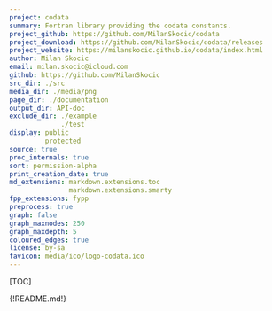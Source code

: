 ```yaml
---
project: codata 
summary: Fortran library providing the codata constants.
project_github: https://github.com/MilanSkocic/codata
project_download: https://github.com/MilanSkocic/codata/releases
project_website: https://milanskocic.github.io/codata/index.html
author: Milan Skocic
email: milan.skocic@icloud.com
github: https://github.com/MilanSkocic
src_dir: ./src
media_dir: ./media/png
page_dir: ./documentation
output_dir: API-doc
exclude_dir: ./example
             ./test
display: public
         protected
source: true
proc_internals: true
sort: permission-alpha
print_creation_date: true
md_extensions: markdown.extensions.toc
               markdown.extensions.smarty
fpp_extensions: fypp
preprocess: true
graph: false
graph_maxnodes: 250
graph_maxdepth: 5
coloured_edges: true
license: by-sa
favicon: media/ico/logo-codata.ico
---
```


[TOC]

{!README.md!}
